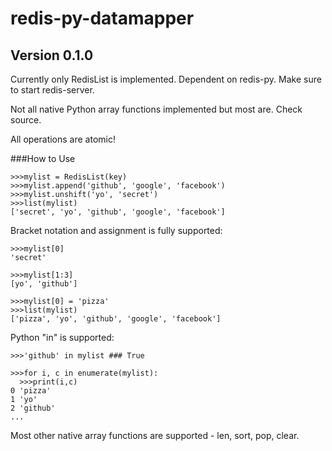 redis-py-datamapper
===================

Version 0.1.0
--------------
Currently only RedisList is implemented. Dependent on redis-py. Make sure to start redis-server.

Not all native Python array functions implemented but most are. Check source.

All operations are atomic!

###How to Use
    
    >>>mylist = RedisList(key)
    >>>mylist.append('github', 'google', 'facebook')
    >>>mylist.unshift('yo', 'secret')
    >>>list(mylist)
    ['secret', 'yo', 'github', 'google', 'facebook']
    
Bracket notation and assignment is fully supported:

    >>>mylist[0]
    'secret'
    
    >>>mylist[1:3]
    [yo', 'github']
    
    >>>mylist[0] = 'pizza'
    >>>list(mylist)
    ['pizza', 'yo', 'github', 'google', 'facebook']

Python "in" is supported:

    >>>'github' in mylist ### True
    
    >>>for i, c in enumerate(mylist):
      >>>print(i,c) 
    0 'pizza'
    1 'yo' 
    2 'github'
    ...

Most other native array functions are supported - len, sort, pop, clear.
